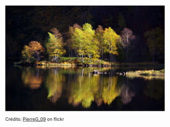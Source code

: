![Mélissa](/images/2022-10-09.jpg)

Crédits: [PierreG_09](https://www.flickr.com/people/pierreg_09/) on flickr